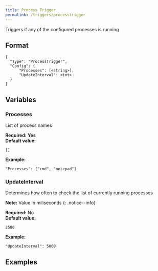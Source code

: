 ```yaml
---
title: Process Trigger
permalink: /triggers/processtrigger
---
```


Triggers if any of the configured processes is running

## Format

~~~
{
  "Type": "ProcessTrigger",
  "Config": {
      "Processes": [<string>],
      "UpdateInterval": <int>
  }
}
~~~

## Variables

### Processes
<div class="variable-block" markdown="block">

List of process names

**Required:** **Yes**<br>
**Default value:**
~~~
[]
~~~
**Example:**
~~~
"Processes": ["cmd", "notepad"]
~~~

</div>

### UpdateInterval
<div class="variable-block" markdown="block">

Determines how often to check the list of currently running processes

**Note:** Value in miliseconds
{: .notice--info}

**Required:** No<br>
**Default value:**
~~~
2500
~~~
**Example:**
~~~
"UpdateInterval": 5000
~~~

</div>

## Examples
~~~ json
~~~